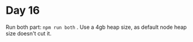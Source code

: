 # Day 16

Run both part: `npm run both` . Use a 4gb heap size, as default node heap size
doesn't cut it.
